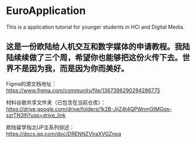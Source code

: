 # EuroApplication
This is a application tutorial for younger students in HCI and Digital Media.
## 这是一份欧陆给人机交互和数字媒体的申请教程。我陆陆续续做了三个周，希望你也能够把这份火传下去。世界不是因为我，而是因为你而美好。
Figma的源文档地址：
https://www.figma.com/community/file/1367396290294286775

材料谷歌共享文件夹（已包含在当前仓库）：
https://drive.google.com/drive/folders/1k2B-JjiZ4t4QPWnmGtMGqs-szrTN3lfi?usp=drive_link

欧陆留学指北UP主系列综述：
https://docs.qq.com/doc/DRENNZVlraXVGZnpa

